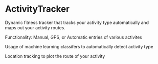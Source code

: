 # ActivityTracker
Dynamic fitness tracker that tracks your activity type automatically and maps out your activity routes. 

Functionality:
Manual, GPS, or Automatic entries of various activites

Usage of machine learning classifers to automatically detect activity type

Location tracking to plot the route of your activity

